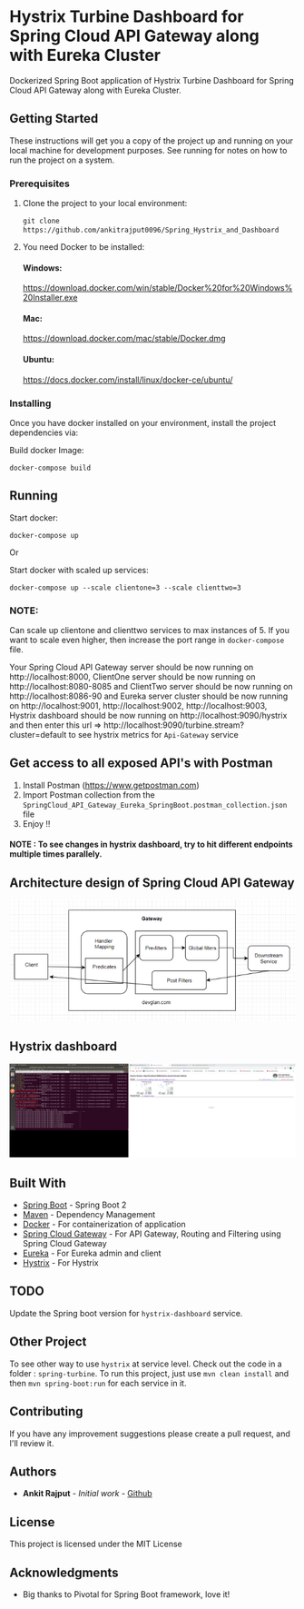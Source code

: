 # Hystrix Turbine Dashboard for Spring Cloud API Gateway along with Eureka Cluster

Dockerized Spring Boot application of Hystrix Turbine Dashboard for Spring Cloud API Gateway along with Eureka Cluster.

## Getting Started

These instructions will get you a copy of the project up and running on your local machine for development purposes. See running for notes on how to run the project on a system.

### Prerequisites

1. Clone the project to your local environment:
    ```
    git clone https://github.com/ankitrajput0096/Spring_Hystrix_and_Dashboard
    ```

2. You need Docker to be installed:

    #### Windows:
    https://download.docker.com/win/stable/Docker%20for%20Windows%20Installer.exe
    
    #### Mac:
    https://download.docker.com/mac/stable/Docker.dmg
    
    #### Ubuntu:
    https://docs.docker.com/install/linux/docker-ce/ubuntu/

### Installing

Once you have docker installed on your environment, install the project dependencies via:

Build docker Image:

```
docker-compose build
```

## Running

Start docker:

```
docker-compose up
```
Or


Start docker with scaled up services:

```
docker-compose up --scale clientone=3 --scale clienttwo=3

```
### NOTE:
Can scale up clientone and clienttwo services to max instances of 5.
If you want to scale even higher, then increase the port range in `docker-compose` file.

Your Spring Cloud API Gateway server should be now running on http://localhost:8000, 
ClientOne server should be now running on http://localhost:8080-8085 and 
ClientTwo server should be now running on http://localhost:8086-90 and 
Eureka server cluster should be now running on http://localhost:9001, http://localhost:9002, http://localhost:9003, 
Hystrix dashboard should be now running on http://localhost:9090/hystrix and then enter this url => http://localhost:9090/turbine.stream?cluster=default
to see hystrix metrics for `Api-Gateway` service 

## Get access to all exposed API's with Postman

1. Install Postman (https://www.getpostman.com)
2. Import Postman collection from the `SpringCloud_API_Gateway_Eureka_SpringBoot.postman_collection.json` file
3. Enjoy !!

#### NOTE : To see changes in hystrix dashboard, try to hit different endpoints multiple times parallely. 

## Architecture design of Spring Cloud API Gateway
![](SpringCloud_API_Gateway_with_Eureka/images/spring_cloud_architecture.png)
## Hystrix dashboard
![](SpringCloud_API_Gateway_with_Eureka/images/hystrix_dashboard.png)

## Built With

* [Spring Boot](https://spring.io/projects/spring-boot) - Spring Boot 2
* [Maven](https://maven.apache.org/) - Dependency Management
* [Docker](https://www.docker.com/) - For containerization of application
* [Spring Cloud Gateway](https://spring.io/projects/spring-cloud-gateway) - For API Gateway, Routing and Filtering using Spring Cloud Gateway
* [Eureka](https://spring.io/guides/gs/service-registration-and-discovery/) - For Eureka admin and client
* [Hystrix](https://cloud.spring.io/spring-cloud-netflix/multi/multi__circuit_breaker_hystrix_clients.html) - For Hystrix

## TODO 
Update the Spring boot version for `hystrix-dashboard` service. 

## Other Project
To see other way to use `hystrix` at service level. Check out the code in a folder : `spring-turbine`.
To run this project, just use `mvn clean install` and then `mvn spring-boot:run` for each service in it.

## Contributing

If you have any improvement suggestions please create a pull request, and I'll review it.

## Authors

* **Ankit Rajput** - *Initial work* - [Github](https://github.com/ankitrajput0096)

## License

This project is licensed under the MIT License

## Acknowledgments

* Big thanks to Pivotal for Spring Boot framework, love it!


